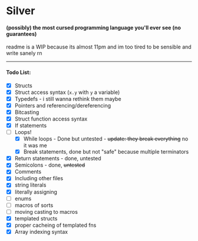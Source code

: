 # Silver  
#### (possibly) the most cursed programming language you'll ever see (no guarantees)  
readme is a WIP because its almost 11pm and im too tired to be sensible and write sanely rn

---

#### Todo List:
- [X] Structs
- [X] Struct access syntax (`x.y` with `y` a variable)
- [X] Typedefs - i still wanna rethink them maybe
- [X] Pointers and referencing/dereferencing
- [X] Bitcasting
- [X] Struct function access syntax
- [X] If statements
- [ ] Loops!
  - [X] While loops - Done but untested - ~~update: they break everything~~ no it was me
  - [X] Break statements, done but not "safe" because multiple terminators
- [X] Return statements - done, untested
- [X] Semicolons - done, ~~untested~~
- [X] Comments
- [X] Including other files
- [X] string literals
- [X] literally assigning
- [ ] enums
- [ ] macros of sorts
- [ ] moving casting to macros
- [X] templated structs
- [X] proper cacheing of templated fns
- [X] Array indexing syntax
